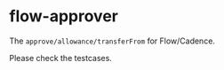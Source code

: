 # flow-approver

The `approve/allowance/transferFrom` for Flow/Cadence.

Please check the testcases.
